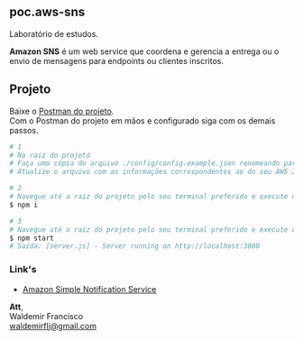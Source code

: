 ## poc.aws-sns
Laboratório de estudos.

**Amazon SNS** é um web service que coordena e gerencia a entrega ou o envio de mensagens para endpoints ou clientes inscritos.

## Projeto
Baixe o [Postman do projeto](https://www.getpostman.com/collections/51742071e8fa78dd1408).  
Com o Postman do projeto em mãos e configurado siga com os demais passos.

```bash
# 1
# Na raiz do projeto
# Faça uma cópia do arquivo ./config/config.example.json renomeando para config.json
# Atualize o arquivo com as informações correspondentes ao do seu AWS IAM

# 2
# Navegue até a raiz do projeto pelo seu terminal preferido e execute o comando abaixo
$ npm i

# 3
# Navegue até a raiz do projeto pelo seu terminal preferido e execute o comando abaixo
$ npm start
# Saída: [server.js] - Server running on http://localhost:3000
```

### Link's
- [Amazon Simple Notification Service](https://aws.amazon.com/pt/sns/?whats-new-cards.sort-by=item.additionalFields.postDateTime&whats-new-cards.sort-order=desc)

**Att**,  
Waldemir Francisco  
waldemirflj@gmail.com 

